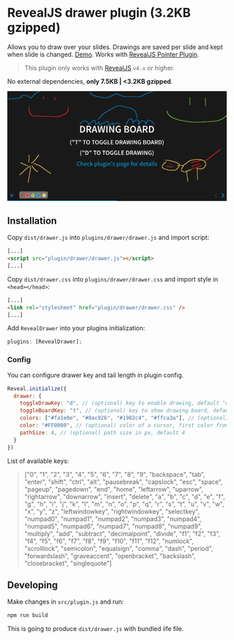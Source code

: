 # RevealJS drawer plugin (3.2KB gzipped)

Allows you to draw over your slides. Drawings are saved per slide and kept when slide is changed. [Demo](https://burnpiro.github.io/presentation-template/#/2). Works with [RevealJS Pointer Plugin](https://github.com/burnpiro/reveal-pointer).

> This plugin only works with [RevealJS](https://revealjs.com/) `v4.x` or higher.

No external dependencies, __only 7.5KB  | <3.2KB gzipped__.

![](./example-drawer.png)

## Installation

Copy `dist/drawer.js` into `plugins/drawer/drawer.js` and import script:

```html
[...]
<script src="plugin/drawer/drawer.js"></script>
[...]
```

Copy `dist/drawer.css` into `plugins/drawer/drawer.css` and import style in `<head></head>`:

```html
[...]
<link rel="stylesheet" href="plugin/drawer/drawer.css" />
[...]
```

Add `RevealDrawer` into your plugins initialization:

```javascript
plugins: [RevealDrawer];
```

### Config

You can configure drawer key and tail length in plugin config.

```javascript
Reveal.initialize({
  drawer: {
    toggleDrawKey: "d", // (optional) key to enable drawing, default "d"
    toggleBoardKey: "t", // (optional) key to show drawing board, default "t"
    colors: ["#fa1e0e", "#8ac926", "#1982c4", "#ffca3a"], // (optional) list of colors avaiable (hex color codes)
    color: "#FF0000", // (optional) color of a cursor, first color from `codes` is a default
    pathSize: 4, // (optional) path size in px, default 4
  }
})
```

List of available keys:

> ["0", "1", "2", "3", "4", "5", "6", "7", "8", "9", "backspace", "tab", "enter", "shift", "ctrl", "alt", "pausebreak", "capslock", "esc", "space", "pageup", "pagedown", "end", "home", "leftarrow", "uparrow", "rightarrow", "downarrow", "insert", "delete", "a", "b", "c", "d", "e", "f", "g", "h", "i", "j", "k", "l", "m", "n", "o", "p", "q", "r", "s", "t", "u", "v", "w", "x", "y", "z", "leftwindowkey", "rightwindowkey", "selectkey", "numpad0", "numpad1", "numpad2", "numpad3", "numpad4", "numpad5", "numpad6", "numpad7", "numpad8", "numpad9", "multiply", "add", "subtract", "decimalpoint", "divide", "f1", "f2", "f3", "f4", "f5", "f6", "f7", "f8", "f9", "f10", "f11", "f12", "numlock", "scrolllock", "semicolon", "equalsign", "comma", "dash", "period", "forwardslash", "graveaccent", "openbracket", "backslash", "closebracket", "singlequote"]

## Developing

Make changes in `src/plugin.js` and run:

```bash
npm run build
```

This is going to produce `dist/drawer.js` with bundled iife file.
